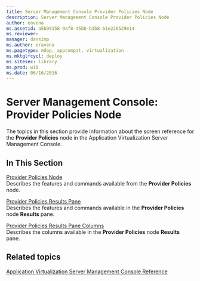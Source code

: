 ```yaml
---
title: Server Management Console Provider Policies Node
description: Server Management Console Provider Policies Node
author: eavena
ms.assetid: a5b99158-9af8-45bb-b3b8-61e220529e14
ms.reviewer: 
manager: dansimp
ms.author: eravena
ms.pagetype: mdop, appcompat, virtualization
ms.mktglfcycl: deploy
ms.sitesec: library
ms.prod: w10
ms.date: 06/16/2016
---
```



# Server Management Console: Provider Policies Node


The topics in this section provide information about the screen reference for the **Provider Policies** node in the Application Virtualization Server Management Console.

## In This Section


<a href="" id="provider-policies-node"></a>[Provider Policies Node](provider-policies-node.md)  
Describes the features and commands available from the **Provider Policies** node.

<a href="" id="provider-policies-results-pane"></a>[Provider Policies Results Pane](provider-policies-results-pane.md)  
Describes the features and commands available in the **Provider Policies** node **Results** pane.

<a href="" id="provider-policies-results-pane-columns"></a>[Provider Policies Results Pane Columns](provider-policies-results-pane-columns.md)  
Describes the columns available in the **Provider Policies** node **Results** pane.

## Related topics


[Application Virtualization Server Management Console Reference](application-virtualization-server-management-console-reference.md)

 

 





